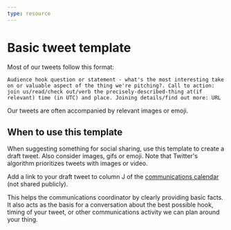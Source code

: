 ```yaml
---
type: resource
---
```


# Basic tweet template

Most of our tweets follow this format:

```
Audience hook question or statement - what's the most interesting take on or valuable aspect of the thing we're pitching?. Call to action: join us/read/check out/verb the precisely-described-thing at(if relevant) time (in UTC) and place. Joining details/find out more: URL
```

Our tweets are often accompanied by relevant images or emoji. 

## When to use this template

When suggesting something for social sharing, use this template to create  a draft tweet. Also consider images, gifs or emoji. Note that Twitter's algorithm prioritizes tweets with images or video.

Add a link to your draft tweet to column J of the [communications calendar](https://docs.google.com/spreadsheets/d/1me6eipaLCHH4GUWlZtPC_cQku0xRUiCqhfUOU2VtXHE/edit?usp=sharing) (not shared publicly).

This helps the communications coordinator by clearly providing basic facts. It also acts as the basis for a conversation about the best possible hook, timing of your tweet, or other communications activity we can plan around your thing.
